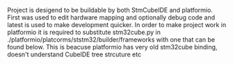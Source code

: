 Project is desigend to be buildable by both StmCubeIDE and platformio. First was used to edit hardware mapping and optionally debug code and latest is used to make development quicker. In order to make project work in platformio it is required to substitute stm32cube.py in ./platformio/platcorms/ststm32/builder/frameworks with one that can be found below. This is beacuse platformio has very old stm32cube binding, doesn't understand CubeIDE tree strcuture etc